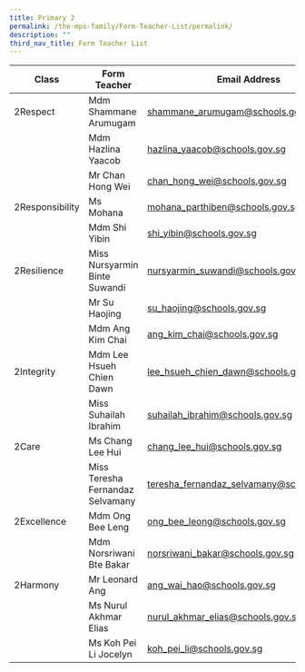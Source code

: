 ```yaml
---
title: Primary 2
permalink: /the-mps-family/Form-Teacher-List/permalink/
description: ""
third_nav_title: Form Teacher List
---
```



| Class | Form Teacher | Email Address |
| -------- | -------- | -------- |
| 2Respect     | Mdm Shammane Arumugam     | shammane_arumugam@schools.gov.sg    |
|      | Mdm Hazlina Yaacob    | hazlina_yaacob@schools.gov.sg    |
|      | Mr Chan Hong Wei    | chan_hong_wei@schools.gov.sg     |
| 2Responsibility     | Ms Mohana     | mohana_parthiben@schools.gov.sg     |
|     | Mdm Shi Yibin     | shi_yibin@schools.gov.sg     |
| 2Resilience     | Miss Nursyarmin Binte Suwandi     | nursyarmin_suwandi@schools.gov.sg     |
|     | Mr Su Haojing     | su_haojing@schools.gov.sg     |
|     | Mdm Ang Kim Chai    | ang_kim_chai@schools.gov.sg     |
| 2Integrity     | Mdm Lee Hsueh Chien Dawn     | lee_hsueh_chien_dawn@schools.gov.sg     |
|     | Miss Suhailah Ibrahim     | suhailah_ibrahim@schools.gov.sg     |
| 2Care     | Ms Chang Lee Hui     | chang_lee_hui@schools.gov.sg    |
|     | Miss Teresha Fernandaz Selvamany     | teresha_fernandaz_selvamany@schools.gov.sg     |
| 2Excellence     | Mdm Ong Bee Leng     | ong_bee_leong@schools.gov.sg     |
|     | Mdm Norsriwani Bte Bakar     | norsriwani_bakar@schools.gov.sg     |
| 2Harmony     | Mr Leonard Ang     | ang_wai_hao@schools.gov.sg     |
|     | Ms Nurul Akhmar Elias     | nurul_akhmar_elias@schools.gov.sg     |
|     | Ms Koh Pei Li Jocelyn     | koh_pei_li@schools.gov.sg     |